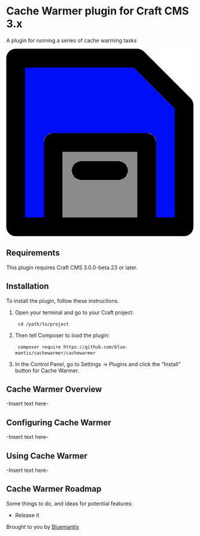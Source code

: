 # Cache Warmer plugin for Craft CMS 3.x

A plugin for running a series of cache warming tasks

![Screenshot](resources/img/plugin-logo.png)

## Requirements

This plugin requires Craft CMS 3.0.0-beta.23 or later.

## Installation

To install the plugin, follow these instructions.

1. Open your terminal and go to your Craft project:

        cd /path/to/project

2. Then tell Composer to load the plugin:

        composer require https://github.com/blue-mantis/cachewarmer/cachewarmer

3. In the Control Panel, go to Settings → Plugins and click the “Install” button for Cache Warmer.

## Cache Warmer Overview

-Insert text here-

## Configuring Cache Warmer

-Insert text here-

## Using Cache Warmer

-Insert text here-

## Cache Warmer Roadmap

Some things to do, and ideas for potential features:

* Release it

Brought to you by [Bluemantis](https://bluemantis.com)
